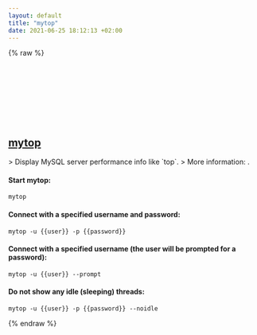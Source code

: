 ```yaml
---
layout: default
title: "mytop"
date: 2021-06-25 18:12:13 +02:00
---
```

{% raw %}
<h2 id="mytop">
  <a href="/en/common/mytop.html">mytop</a> <a href="#mytop"><svg class="icon">
    <use href="/assets/images/unicode_sprite.svg#link" />
  </svg></a>
</h2>
> Display MySQL server performance info like `top`.
> More information: <http://www.mysqlfanboy.com/mytop-3>.

#### Start mytop:
```shell
mytop
```
#### Connect with a specified username and password:
```shell
mytop -u {{user}} -p {{password}}
```
#### Connect with a specified username (the user will be prompted for a password):
```shell
mytop -u {{user}} --prompt
```
#### Do not show any idle (sleeping) threads:
```shell
mytop -u {{user}} -p {{password}} --noidle
```
{% endraw %}